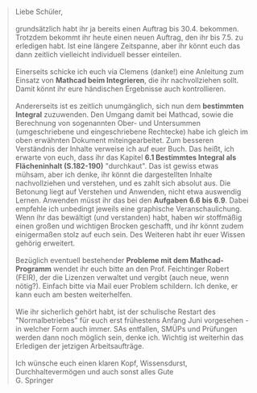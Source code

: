 > Liebe Schüler,<br><br>grundsätzlich habt ihr ja bereits einen Auftrag bis 30.4. bekommen. Trotzdem bekommt ihr heute einen neuen Auftrag, den ihr bis 7.5. zu erledigen habt. Ist eine längere Zeitspanne, aber ihr könnt euch das dann zeitlich vielleicht individuell besser einteilen.<br><br>Einerseits schicke ich euch via Clemens (danke!) eine Anleitung zum Einsatz von **Mathcad beim Integrieren**, die ihr nachvollziehen sollt. Damit könnt ihr eure händischen Ergebnisse auch kontrollieren.<br><br>Andererseits ist es zeitlich unumgänglich, sich nun dem **bestimmten Integral** zuzuwenden. Den Umgang damit bei Mathcad, sowie die Berechnung von sogenannten Ober- und Untersummen (umgeschriebene und eingeschriebene Rechtecke) habe ich gleich im oben erwähnten Dokument miteingearbeitet. Zum besseren Verständnis der Inhalte verweise ich auf euer Buch. Das heißt, ich erwarte von euch, dass ihr das Kapitel **6.1 Bestimmtes Integral als Flächeninhalt (S.182-190)** "durchkaut". Das ist gewiss etwas mühsam, aber ich denke, ihr könnt die dargestellten Inhalte nachvollziehen und verstehen, und es zahlt sich absolut aus. Die Betonung liegt auf Verstehen und Anwenden, nicht etwa auswendig Lernen. Anwenden müsst ihr das bei den **Aufgaben 6.6 bis 6.9**. Dabei empfehle ich unbedingt jeweils eine graphische Veranschaulichung. Wenn ihr das bewältigt (und verstanden) habt, haben wir stoffmäßig einen großen und wichtigen Brocken geschafft, und ihr könnt zudem einigermaßen stolz auf euch sein. Des Weiteren habt ihr euer Wissen gehörig erweitert.<br><br>Bezüglich eventuell bestehender **Probleme mit dem Mathcad-Programm** wendet ihr euch bitte an den Prof. Feichtinger Robert (FEIR), der die Lizenzen verwaltet und vergibt (auch neue, wenn nötig?). Einfach bitte via Mail euer Problem schildern. Ich denke, er kann euch am besten weiterhelfen.<br><br>Wie ihr sicherlich gehört habt, ist der schulische Restart des "Normalbetriebes" für euch erst frühestens Anfang Juni vorgesehen - in welcher Form auch immer. SAs entfallen, SMÜPs und Prüfungen werden dann noch möglich sein, denke ich. Wichtig ist weiterhin das Erledigen der jetzigen Arbeitsaufträge.<br><br>Ich wünsche euch einen klaren Kopf, Wissensdurst, Durchhaltevermögen und auch sonst alles Gute<br>G. Springer 